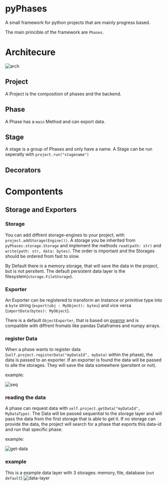# pyPhases

A small framework for python projects that are mainly progress based.

The main princible of the framework are `Phases`.

# Architecure

![arch](assets/achitektur.svg)

## Project

A Project is the composition of phases and the backend.

## Phase
A Phase has a `main` Method and can export data.

## Stage

A stage is a group of Phases and only have a name. A Stage can be run seperatly with `project.run("stagename")`

## Decorators

# Compontents

## Storage and Exporters

### Storage

You can add diffrent storage-engines to your project, with `project.addStorage(Engine())`. A storage you be inherited from `pyPhases.storage.Storage` and implement the methods `read(path: str)` and `write(path: str, data: bytes)`.
The order is important and the Storages should be ordered from fast to slow.

By Default there is a memory storage, that will save the data in the project, but is not persitent. The default persistent data layer is the filesystem(`storage.FileStorage`).

### Exporter

An Exporter can be registered to transform an Instance or primitive type into a `byte` string (`export(obj : MyObject): bytes`) and vice versa (`importData(bytes): MyObject`).

There is a default `ObjectExporter`, that is based on [pyarror](https://pypi.org/project/pyarrow/) and is compatible with diffrent fromats like pandas Dataframes and numpy arrays.

### register Data
When a phase wants to register data (`self.project.registerData("myDataId", myData)` within the phase), the data is passed to an exporter. If an exporter is found the data will be passed to alle the storages. They will save the data somewhere (persitent or not).

example:

![seq](assets/seq-save-data.svg)

### reading the data
A phase can request data with `self.project.getData("myDataId", MyDataType)`. The Data will be passed sequential to the storage layer and will pass the data from the first storage that is able to get it. If no storage can provide the data, the project will search for a phase that exports this data-id and run that specific phase.

example:

![get-data](assets/seq-get-data.svg)


### example

This is a example data layer with 3 storages: memory, file, database (`not default`)
![data-layer](assets/data-layer.svg)
